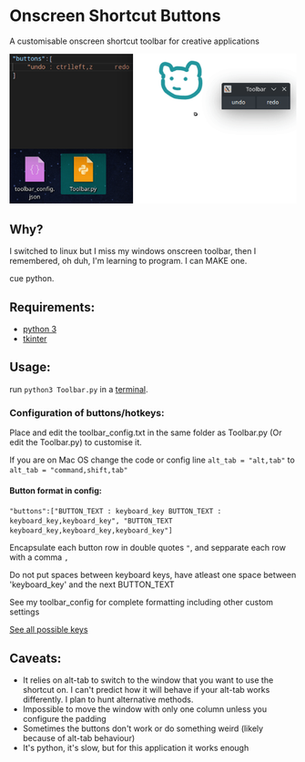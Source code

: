 # Onscreen Shortcut Buttons
A customisable onscreen shortcut toolbar for creative applications

![screen-gif](./example.gif)

## Why?
I switched to linux but I miss my windows onscreen toolbar, then I remembered, oh duh, I'm learning to program. I can MAKE one. 

cue python.

## Requirements:
- [python 3](https://www.python.org/downloads/)
- [tkinter](https://tkdocs.com/tutorial/install.html")

## Usage:
run `python3 Toolbar.py` in a [terminal](https://pythonbasics.org/execute-python-scripts/).

### Configuration of buttons/hotkeys:
Place and edit the toolbar_config.txt in the same folder as Toolbar.py (Or edit the Toolbar.py) to customise it.

If you are on Mac OS change the code or config line `alt_tab = "alt,tab"` to `alt_tab = "command,shift,tab"`

#### Button format in config:
```"buttons":["BUTTON_TEXT : keyboard_key BUTTON_TEXT : keyboard_key,keyboard_key", "BUTTON_TEXT keyboard_key,keyboard_key,keyboard_key"]```

Encapsulate each button row in double quotes `"`, and sepparate each row with a comma `,`

Do not put spaces between keyboard keys, have atleast one space between 'keyboard_key' and the next BUTTON_TEXT

See my toolbar_config for complete formatting including other custom settings

[See all possible keys](https://pyautogui.readthedocs.io/en/latest/keyboard.html#keyboard-keys)

## Caveats:
 - It relies on alt-tab to switch to the window that you want to use the shortcut on. I can't predict how it will behave if your alt-tab works differently. I plan to hunt alternative methods.
 - Impossible to move the window with only one column unless you configure the padding
 - Sometimes the buttons don't work or do something weird (likely because of alt-tab behaviour)
 - It's python, it's slow, but for this application it works enough
